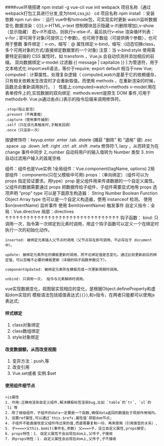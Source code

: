 ####vue环境搭建
npm install  -g vue-cli
vue init webpack 项目名称（通过webpack打包工具进行分发,变为html,css,js）
cd 项目名称
npm install ：安装依赖
npm run dev ：运行
vue中有hotnode包，可实现实时更新
watch监听数据变化
数据渲染：{{}},v-HTML,v-text
控制模块显示隐藏:v-if(删除增加),v-show（显示隐藏）
若v-if不成功，则执行v-else-if，最后执行v-else
渲染循环列表：v-for；即可用于对象(可提供三个参数)，也可用于数组（可提供俩个参数），也可用于整数
事件绑定：v-on，缩写：@
属性绑定:v-bind，缩写: :(动态切换class，多个可用对象的方式/直接绑定数据里的一个对象)
注意：当 v-bind:style 使用需要特定前缀的 CSS 属性时，如 transform ，Vue.js 会自动侦测并添加相应的前缀。
双向数据绑定:v-model
过滤器:{{ message | capitalize }} |:为管道符，用于文本格式化
import:es6语法，等价于require;
export default 相当于new Vue;
computed：计算属性，处理复杂逻辑（ computed,watch是基于它的依赖缓存，只有相关依赖发生改变时才会重新取值。而使用 methods ，在重新渲染的时候，函数总会重新调用执行。 ）
性能上:computed>watch>methods
v-model:用在表单控件上的,实现数据的双向绑定.
methods:event是原生 DOM 事件,可用于methods中.
Vue.js通过由点(.)表示的指令后缀来调用修饰符。

    .stop(阻止冒泡)
    .prevent（不再重载）
    .capture（使用事件捕获）
    .self（只在该元素触发时,才触发回调）
    .once（只渲染一次）
按键修饰符：keyup.enter
    .enter
    .tab
    .delete (捕获 "删除" 和 "退格" 键)
    .esc
    .space
    .up
    .down
    .left
    .right
    .ctrl
    .alt
    .shift
    .meta
修饰符:1,.lazy ，从而转变为在 change 事件中同步
      2,.number 自动将用户的输入值转为 Number 类型
      3..trim 自动过滤用户输入的首尾空格

组件：组件也是Vue实例
    1全局组件：Vue.component(tagName, options)
    2局部组件：components(只在父模板中可用)
props：（单向绑定）（组件可以为 props 指定验证要求。用type）prop 是父组件用来传递数据的一个自定义属性。
父组件的数据需要通过 props 把数据传给子组件，子组件需要显式地用 props 选项声明 "prop"
type 可以是下面原生构造器：
    String
    Number
    Boolean
    Function
    Object
    Array
type 也可以是一个自定义构造器，使用 instanceof 检测。
    使用 $on(eventName) 监听事件
    使用 $emit(eventName) 触发事件
自定义指令：全局：Vue.directive 局部：directives 
↑↑↑↑↑↑↑↑↑↑↑↑↑↑↑↑↑↑↑↑↑↑↑↑↑↑↑↑↑↑↑↑
钩子函数：
    bind: 只调用一次，指令第一次绑定到元素时调用，用这个钩子函数可以定义一个在绑定时执行一次的初始化动作。

    inserted: 被绑定元素插入父节点时调用（父节点存在即可调用，不必存在于 document 中）。

    update: 被绑定元素所在的模板更新时调用，而不论绑定值是否变化。通过比较更新前后的绑定值，可以忽略不必要的模板更新（详细的钩子函数参数见下）。

    componentUpdated: 被绑定元素所在模板完成一次更新周期时调用。

    unbind: 只调用一次， 指令与元素解绑时调用。
 vue实现数据变化，视图层实现相应的变化，是根据Object.defineProperty和虚拟dom实现的
 模板语法包括插值表达式`{{}}`,和v指令，在两者只能都可以使用js表达式;
 #### 样式绑定
 1. class对象绑定
 2. class数组绑定
 3. style对象绑定

 #### 改变数据额，从而改变视图
 1. 变异方法：push,等
 2. 改变引用
 3. Vue.set或者 实例.$set

 #### 使用组件细节点
    >is属性
    1. 作用:正确地渲染自定义组件,解决模板标签渲染bug,比如 `table`的`tr`, `ul`的`li`等
    2. 除了根级组件，子组件的data一定要是一个函数,确保data返回的数据处于局部作用域内。
    3. 设置ref属性,可以通过`this.$refs.属性值`获取dom节点;
    4. 子组件不能直接改变父组件传过来的值,而是需要复制一份，再来使用（引用类型的关系）,
    5. 子====>父this.$emit(事件名,参数) 父===>子，设立自定义属性,props接受;
    6. props特性：1. 自定义属性不会出现在dom上,父传子,子接收
    7. 非props特性：1. 自定义属性会出现在dom上,父传子,子不接收





